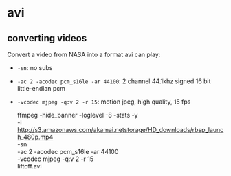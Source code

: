 # avi

## converting videos

Convert a video from NASA into a format avi can play:

- `-sn`: no subs
- `-ac 2 -acodec pcm_s16le -ar 44100`: 2 channel 44.1khz signed 16 bit little-endian pcm
- `-vcodec mjpeg -q:v 2 -r 15`: motion jpeg, high quality, 15 fps

	ffmpeg -hide_banner -loglevel -8 -stats -y \
		-i http://s3.amazonaws.com/akamai.netstorage/HD_downloads/rbsp_launch_480p.mp4 \
		-sn \
		-ac 2 -acodec pcm_s16le -ar 44100 \
		-vcodec mjpeg -q:v 2 -r 15 \
		liftoff.avi

